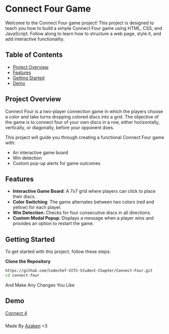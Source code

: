 # Connect Four Game

Welcome to the Connect Four game project! This project is designed to teach you how to build a simple Connect Four game using HTML, CSS, and JavaScript. Follow along to learn how to structure a web page, style it, and add interactive functionality.

## Table of Contents

- [Project Overview](#project-overview)
- [Features](#features)
- [Getting Started](#getting-started)
- [Demo](#demo)

## Project Overview

Connect Four is a two-player connection game in which the players choose a color and take turns dropping colored discs into a grid. The objective of the game is to connect four of your own discs in a row, either horizontally, vertically, or diagonally, before your opponent does.

This project will guide you through creating a functional Connect Four game with:
- An interactive game board
- Win detection
- Custom pop-up alerts for game outcomes

## Features

- **Interactive Game Board**: A 7x7 grid where players can click to place their discs.
- **Color Switching**: The game alternates between two colors (red and yellow) for each player.
- **Win Detection**: Checks for four consecutive discs in all directions.
- **Custom Modal Popup**: Displays a message when a player wins and provides an option to restart the game.

## Getting Started

To get started with this project, follow these steps:

**Clone the Repository**
   ```bash
   https://github.com/Codechef-VITC-Student-Chapter/Connect-Four.git
   cd connect-four
   ```
  And Make Any Changes You Like

##  Demo
  [Connect 4](https://codechef-vitc-student-chapter.github.io/Connect-Four/)
  ###
  ###
  ###
  ###
  Made By [Azaken](https://github.com/Azaken1248) <3 
